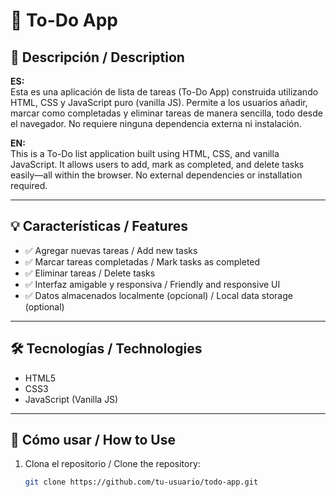 # 📝 To-Do App

## 📌 Descripción / Description

**ES:**  
Esta es una aplicación de lista de tareas (To-Do App) construida utilizando HTML, CSS y JavaScript puro (vanilla JS). Permite a los usuarios añadir, marcar como completadas y eliminar tareas de manera sencilla, todo desde el navegador. No requiere ninguna dependencia externa ni instalación.

**EN:**  
This is a To-Do list application built using HTML, CSS, and vanilla JavaScript. It allows users to add, mark as completed, and delete tasks easily—all within the browser. No external dependencies or installation required.

---

## 💡 Características / Features

- ✅ Agregar nuevas tareas / Add new tasks  
- ✅ Marcar tareas completadas / Mark tasks as completed  
- ✅ Eliminar tareas / Delete tasks  
- ✅ Interfaz amigable y responsiva / Friendly and responsive UI  
- ✅ Datos almacenados localmente (opcional) / Local data storage (optional)

---

## 🛠️ Tecnologías / Technologies

- HTML5  
- CSS3  
- JavaScript (Vanilla JS)

---

## 🚀 Cómo usar / How to Use

1. Clona el repositorio / Clone the repository:

   ```bash
   git clone https://github.com/tu-usuario/todo-app.git
